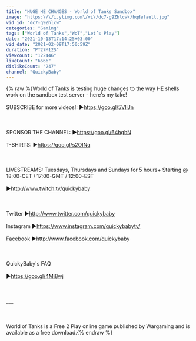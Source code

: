 ```yaml
---
title: "HUGE HE CHANGES - World of Tanks Sandbox"
image: "https:\/\/i.ytimg.com\/vi\/dc7-g9Zhlcw\/hqdefault.jpg"
vid_id: "dc7-g9Zhlcw"
categories: "Gaming"
tags: ["World of Tanks","WoT","Let’s Play"]
date: "2021-10-13T17:14:25+03:00"
vid_date: "2021-02-09T17:50:59Z"
duration: "PT27M12S"
viewcount: "122446"
likeCount: "6666"
dislikeCount: "247"
channel: "QuickyBaby"
---
```

{% raw %}World of Tanks is testing huge changes to the way HE shells work on the sandbox test server - here's my take!<br /><br />SUBSCRIBE for more videos!: ►<a rel="nofollow" target="blank" href="https://goo.gl/5VIiJn">https://goo.gl/5VIiJn</a><br /><br /><br /><br />SPONSOR THE CHANNEL: ►<a rel="nofollow" target="blank" href="https://goo.gl/64hgbN">https://goo.gl/64hgbN</a><br /><br />T-SHIRTS: ►<a rel="nofollow" target="blank" href="https://goo.gl/s2OINq">https://goo.gl/s2OINq</a><br /><br /><br /><br />LIVESTREAMS: Tuesdays, Thursdays and Sundays for 5 hours+ Starting @ 18:00-CET / 17:00-GMT / 12:00-EST<br /><br />►<a rel="nofollow" target="blank" href="http://www.twitch.tv/quickybaby">http://www.twitch.tv/quickybaby</a><br /><br /><br /><br />Twitter ►<a rel="nofollow" target="blank" href="http://www.twitter.com/quickybaby">http://www.twitter.com/quickybaby</a><br /><br />Instagram ►<a rel="nofollow" target="blank" href="https://www.instagram.com/quickybabytv/">https://www.instagram.com/quickybabytv/</a><br /><br />Facebook ►<a rel="nofollow" target="blank" href="http://www.facebook.com/quickybaby">http://www.facebook.com/quickybaby</a><br /><br /><br /><br />QuickyBaby's FAQ<br /><br />►<a rel="nofollow" target="blank" href="https://goo.gl/4Mi8wj">https://goo.gl/4Mi8wj</a><br /><br /><br /><br />___<br /><br /><br /><br />World of Tanks is a Free 2 Play online game published by Wargaming and is available as a free download.{% endraw %}
